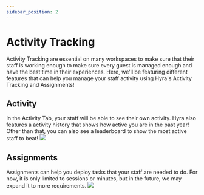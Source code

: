 ```yaml
---
sidebar_position: 2
---
```

# Activity Tracking
Activity Tracking are essential on many workspaces to make sure that their staff is working enough to make sure every guest is managed enough and have the best time in their experiences. Here, we'll be featuring different features that can help you manage your staff activity using Hyra's Activity Tracking and Assignments!

## Activity
In the Activity Tab, your staff will be able to see their own activity. Hyra also features a activity history that shows how active you are in the past year! Other than that, you can also see a leaderboard to show the most active staff to beat!
![](/img/hyra-activity.png)

## Assignments
Assignments can help you deploy tasks that your staff are needed to do. For now, it is only limited to sessions or minutes, but in the future, we may expand it to more requirements.
![](/img/hyra-assignments.png)